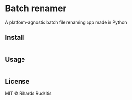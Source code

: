 # Batch renamer

A platform-agnostic batch file renaming app made in Python

## Install

```
```

## Usage

```
```

## License

MIT © Rihards Rudzitis